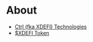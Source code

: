 # About

- [Ctrl (fka XDEFI) Technologies](./xdefi-technologies/introduction)
- [$XDEFI Token](./xdefi-token/introduction)

